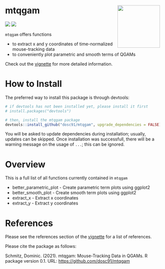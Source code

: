 # mtqgam <img src='https://dominicschmitz.com/packages/mtqgam_logo2.png' align="right" height="138" />

<!-- badges: start -->
![](https://img.shields.io/badge/version-0.1-FFA70B.svg)
![](https://img.shields.io/github/last-commit/dosc91/mtqgam)
<!-- badges: end -->

`mtqgam` offers functions

- to extract x and y coordinates of time-normalized mouse-tracking data
- to conveniently plot parametric and smooth terms of QGAMs

Check out the [vignette](http://htmlpreview.github.io/?https://github.com/dosc91/mtqgam/blob/main/vignettes/functions.html) for more detailed information.

# How to Install

The preferred way to install this package is through devtools:

```r
# if devtools has not been installed yet, please install it first
# install.packages("devtools")

# then, install the mtqgam package
devtools::install_github("dosc91/mtqgam", upgrade_dependencies = FALSE)
```

You will be asked to update dependencies during installation; usually, updates can be skipped. Once installation was successfull, there will be a warning message on the usage of `...`; this can be ignored.

# Overview

This is a full list of all functions currently contained in `mtqgam`

- better_parametric_plot - Create parametric term plots using ggplot2
- better_smooth_plot - Create smooth term plots using ggplot2
- extract_x - Extract x coordinates
- extract_y - Extract y coordinates

# References

Please see the references section of the [vignette](http://htmlpreview.github.io/?https://github.com/dosc91/mtqgam/blob/main/vignettes/functions.html) for a list of references.

Please cite the package as follows:

Schmitz, Dominic. (2021). mtqgam: Mouse-Tracking Data in QGAMs. R package version 0.1. URL: https://github.com/dosc91/mtqgam
